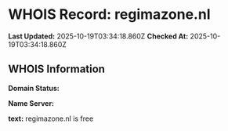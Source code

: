 # WHOIS Record: regimazone.nl

**Last Updated:** 2025-10-19T03:34:18.860Z
**Checked At:** 2025-10-19T03:34:18.860Z

## WHOIS Information

**Domain Status:** 

**Name Server:** 

**text:** regimazone.nl is free

